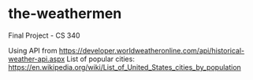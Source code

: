# the-weathermen
Final Project - CS 340

Using API from https://developer.worldweatheronline.com/api/historical-weather-api.aspx
List of popular cities: https://en.wikipedia.org/wiki/List_of_United_States_cities_by_population
